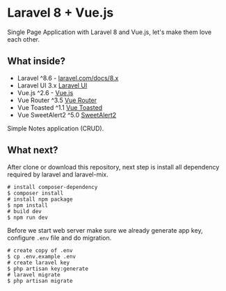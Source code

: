 # Laravel 8 + Vue.js
Single Page Application with Laravel 8 and Vue.js, let's make them love each other.

## What inside?
- Laravel ^8.6 - [laravel.com/docs/8.x](https://laravel.com/docs/8.x)
- Laravel UI 3.x [Laravel UI](https://github.com/laravel/ui)
- Vue.js ^2.6 - [Vue.js](https://vuejs.org/)
- Vue Router ^3.5 [Vue Router](https://router.vuejs.org/)
- Vue Toasted ^1.1 [Vue Toasted](https://www.npmjs.com/package/vue-toasted)
- Vue SweetAlert2 ^5.0 [SweetAlert2](https://www.npmjs.com/package/vue-sweetalert2)

Simple Notes application (CRUD).

## What next?
After clone or download this repository, next step is install all dependency required by laravel and laravel-mix.

```shell
# install composer-dependency
$ composer install
# install npm package
$ npm install
# build dev 
$ npm run dev
```

Before we start web server make sure we already generate app key, configure `.env` file and do migration.

```shell
# create copy of .env
$ cp .env.example .env
# create laravel key
$ php artisan key:generate
# laravel migrate
$ php artisan migrate
```
